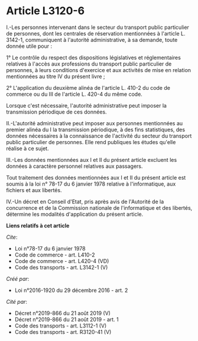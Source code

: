 # Article L3120-6

I.-Les personnes intervenant dans le secteur du transport public particulier de personnes, dont les centrales de réservation
mentionnées à l'article L. 3142-1, communiquent à l'autorité administrative, à sa demande, toute donnée utile pour : 

1° Le contrôle du respect des dispositions législatives et réglementaires relatives à l'accès aux professions du transport
public particulier de personnes, à leurs conditions d'exercice et aux activités de mise en relation mentionnées au titre IV
du présent livre ; 

2° L'application du deuxième alinéa de l'article L. 410-2 du code de commerce ou du III de l'article L. 420-4 du même code. 

Lorsque c'est nécessaire, l'autorité administrative peut imposer la transmission périodique de ces données. 

II.-L'autorité administrative peut imposer aux personnes mentionnées au premier alinéa du I la transmission périodique, à des
fins statistiques, des données nécessaires à la connaissance de l'activité du secteur du transport public particulier de
personnes. Elle rend publiques les études qu'elle réalise à ce sujet. 

III.-Les données mentionnées aux I et II du présent article excluent les données à caractère personnel relatives aux
passagers. 

Tout traitement des données mentionnées aux I et II du présent article est soumis à la loi n° 78-17 du 6 janvier 1978
relative à l'informatique, aux fichiers et aux libertés. 

IV.-Un décret en Conseil d'Etat, pris après avis de l'Autorité de la concurrence et de la Commission nationale de
l'informatique et des libertés, détermine les modalités d'application du présent article.

**Liens relatifs à cet article**

_Cite_:

  - Loi n°78-17 du 6 janvier 1978
  - Code de commerce - art. L410-2
  - Code de commerce - art. L420-4 (VD)
  - Code des transports - art. L3142-1 (V)

_Créé par_:

  - Loi n°2016-1920 du 29 décembre 2016 - art. 2

_Cité par_:

  - Décret n°2019-866 du 21 août 2019 (V)
  - Décret n°2019-866 du 21 août 2019 - art. 1
  - Code des transports - art. L3112-1 (V)
  - Code des transports - art. R3120-41 (V)
